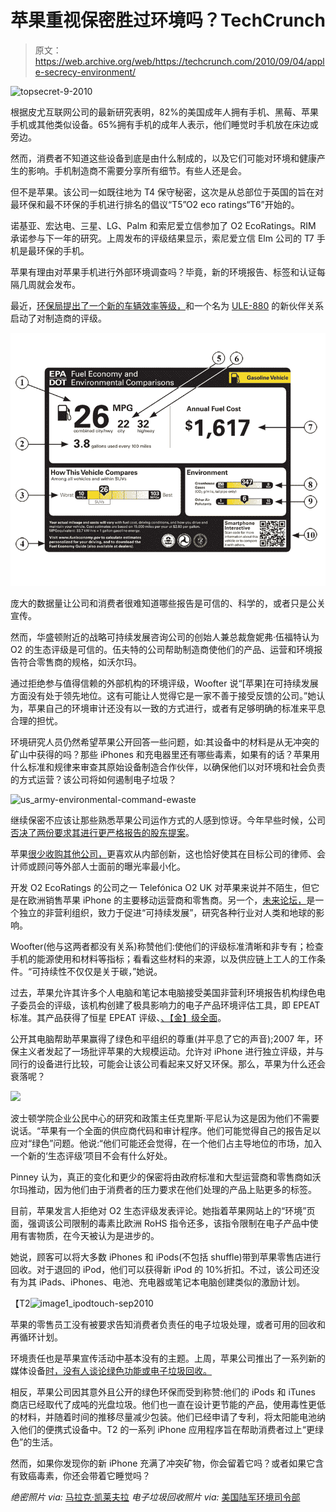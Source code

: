 # 苹果重视保密胜过环境吗？TechCrunch

> 原文：<https://web.archive.org/web/https://techcrunch.com/2010/09/04/apple-secrecy-environment/>

![](img/031eff585b34fe25f9723f1a5c3b0353.png "topsecret-9-2010")

根据皮尤互联网公司的最新研究表明，82%的美国成年人拥有手机、黑莓、苹果手机或其他类似设备。65%拥有手机的成年人表示，他们睡觉时手机放在床边或旁边。

然而，消费者不知道这些设备到底是由什么制成的，以及它们可能对环境和健康产生的影响。手机制造商不需要分享所有细节。有些人还是会。

但不是苹果。该公司一如既往地为 T4 保守秘密，这次是从总部位于英国的旨在对最环保和最不环保的手机进行排名的倡议“T5”O2 eco ratings“T6”开始的。

诺基亚、宏达电、三星、LG、Palm 和索尼爱立信参加了 O2 EcoRatings。RIM 承诺参与下一年的研究。上周发布的评级结果显示，索尼爱立信 Elm 公司的 T7 手机是最环保的手机。

苹果有理由对苹果手机进行外部环境调查吗？毕竟，新的环境报告、标签和认证每隔几周就会发布。

最近，[环保局提出了一个新的车辆效率等级，](https://web.archive.org/web/20221006224425/https://beta.techcrunch.com/2010/08/30/the-epas-proposed-vehicle-window-stickers-give-cars-a-letter-grade/)和一个名为 [ULE-880](https://web.archive.org/web/20221006224425/http://www.greenbiz.com/blog/2010/08/02/introducing-ule-880-sustainability-manufacturing-organizations) 的新伙伴关系启动了对制造商的评级。

![](img/2027d29c2e4e3009bb7c659ea9393aba.png)

庞大的数据量让公司和消费者很难知道哪些报告是可信的、科学的，或者只是公关宣传。

然而，华盛顿附近的战略可持续发展咨询公司的创始人兼总裁詹妮弗·伍福特认为 O2 的生态评级是可信的。伍夫特的公司帮助制造商使他们的产品、运营和环境报告符合零售商的规格，如沃尔玛。

通过拒绝参与值得信赖的外部机构的环境评级，Woofter 说“[苹果]在可持续发展方面没有处于领先地位。这有可能让人觉得它是一家不善于接受反馈的公司。”她认为，苹果自己的环境审计还没有以一致的方式进行，或者有足够明确的标准来平息合理的担忧。

环境研究人员仍然希望苹果公开回答一些问题，如:其设备中的材料是从无冲突的矿山中获得的吗？那些 iPhones 和充电器里还有哪些毒素，如果有的话？苹果用什么标准和规律来审查其原始设备制造合作伙伴，以确保他们以对环境和社会负责的方式运营？该公司将如何遏制电子垃圾？

![](img/32fc03f033fef7870043b88192a6a79f.png "us_army-environmental-command-ewaste")

继续保密不应该让那些熟悉苹果公司运作方式的人感到惊讶。今年早些时候，公司[否决了两份要求其进行更严格报告的股东提案](https://web.archive.org/web/20221006224425/http://www.environmentalleader.com/2010/02/26/apple-shoots-down-two-shareholder-sustainability-proposals/)。

苹果[很少收购其他公司，](https://web.archive.org/web/20221006224425/http://stevecheney.posterous.com/apple-and-efficiently-growing-its-future)更喜欢从内部创新，这也恰好使其在目标公司的律师、会计师或顾问等外部人士面前的曝光率最小化。

开发 O2 EcoRatings 的公司之一 Telefónica O2 UK 对苹果来说并不陌生，但它是在欧洲销售苹果 iPhone 的主要移动运营商和零售商。另一个，[未来论坛，](https://web.archive.org/web/20221006224425/http://www.forumforthefuture.org/)是一个独立的非营利组织，致力于促进“可持续发展”，研究各种行业对人类和地球的影响。

Woofter(他与这两者都没有关系)称赞他们:使他们的评级标准清晰和非专有；检查手机的能源使用和材料等指标；看看这些材料的来源，以及供应链上工人的工作条件。“可持续性不仅仅是关于碳，”她说。

过去，苹果允许其许多个人电脑和笔记本电脑接受美国非营利环境报告机构绿色电子委员会的评级，该机构创建了极具影响力的电子产品环境评估工具，即 EPEAT 标准。其产品获得了恒星 EPEAT 评级、[、【金】级全面](https://web.archive.org/web/20221006224425/http://www.epeat.net/CompanyDetail.aspx?CompanyID=32)。

公开其电脑帮助苹果赢得了绿色和平组织的尊重(并平息了它的声音);2007 年，环保主义者发起了一场批评苹果的大规模运动。允许对 iPhone 进行独立评级，并与同行的设备进行比较，可能会让该公司看起来又好又环保。那么，苹果为什么还会衰落呢？

![](img/e9097fe09f2375fa9918370bcfc5bb3b.png)

波士顿学院企业公民中心的研究和政策主任克里斯·平尼认为这是因为他们不需要说话。“苹果有一个全面的供应商代码和审计程序。他们可能觉得自己的报告足以应对“绿色”问题。他说:“他们可能还会觉得，在一个他们占主导地位的市场，加入一个新的‘生态评级’项目不会有什么好处。

Pinney 认为，真正的变化和更少的保密将由政府标准和大型运营商和零售商如沃尔玛推动，因为他们由于消费者的压力要求在他们处理的产品上贴更多的标签。

目前，苹果发言人拒绝对 O2 生态评级发表评论。她指着苹果网站上的“环境”页面，强调该公司限制的毒素比欧洲 RoHS 指令还多，该指令限制在电子产品中使用有害物质，在今天被认为是进步的。

她说，顾客可以将大多数 iPhones 和 iPods(不包括 shuffle)带到苹果零售店进行回收。对于退回的 iPod，他们可以获得新 iPod 的 10%折扣。不过，该公司还没有为其 iPads、iPhones、电池、充电器或笔记本电脑创建类似的激励计划。

【T2![](img/cf45b82ce56c5e7792d5c73078544e32.png "image1_ipodtouch-sep2010")

苹果的零售员工没有被要求告知消费者负责任的电子垃圾处理，或者可用的回收和再循环计划。

环境责任也是苹果宣传活动中基本没有的主题。上周，苹果公司推出了一系列新的媒体设备[时，没有人谈论绿色功能或电子垃圾回收。](https://web.archive.org/web/20221006224425/http://www.crunchgear.com/2010/09/01/round-up-our-take-on-apples-new-media-devices/)

相反，苹果公司因其意外且公开的绿色环保而受到称赞:他们的 iPods 和 iTunes 商店已经取代了成吨的光盘垃圾。他们也一直在设计更节能的产品，使用毒性更低的材料，并随着时间的推移尽量减少包装。他们已经申请了专利，将太阳能电池纳入他们的便携式设备中。T2 的一系列 iPhone 应用程序旨在帮助消费者过上“更绿色”的生活。

然而，如果你发现你的新 iPhone 充满了冲突矿物，你会留着它吗？或者如果它含有致癌毒素，你还会带着它睡觉吗？

*绝密照片 via:* [马拉克·凯莱夫拉](https://web.archive.org/web/20221006224425/http://www.flickr.com/people/malakhkelevra/)
*电子垃圾回收照片 via:* [美国陆军环境司令部](https://web.archive.org/web/20221006224425/http://www.flickr.com/people/armyenvironmental/)